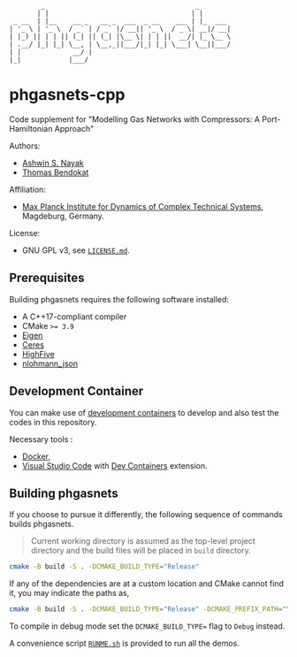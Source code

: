 
            _                                      _        
           | |                                    | |       
     _ __  | |__    __ _   __ _  ___  _ __    ___ | |_  ___ 
    | '_ \ | '_ \  / _` | / _` |/ __|| '_ \  / _ \| __|/ __|
    | |_) || | | || (_| || (_| |\__ \| | | ||  __/| |_ \__ \
    | .__/ |_| |_| \__, | \__,_||___/|_| |_| \___| \__||___/
    | |             __/ |                                   
    |_|            |___/                                    

phgasnets-cpp
=============

Code supplement for "Modelling Gas Networks with Compressors: A Port-Hamiltonian Approach"

Authors:
  - [Ashwin S. Nayak](https://orcid.org/0000-0002-9855-2377)
  - [Thomas Bendokat](https://orcid.org/0000-0002-0671-6291)

Affiliation:
  - [Max Planck Institute for Dynamics of Complex Technical Systems](https://www.mpi-magdeburg.mpg.de/), Magdeburg, Germany.

License:
  - GNU GPL v3, see [`LICENSE.md`](LICENSE.md).

## Prerequisites

Building phgasnets requires the following software installed:

* A C++17-compliant compiler
* CMake `>= 3.9`
* [Eigen](https://gitlab.com/libeigen/eigen)
* [Ceres](http://ceres-solver.org/)
* [HighFive](https://bluebrain.github.io/HighFive/)
* [nlohmann_json](https://github.com/nlohmann/json)


## Development Container

You can make use of [development containers](https://containers.dev/) to develop and also test the codes in this repository.

Necessary tools :

- [Docker](https://docs.docker.com/engine/install/),
- [Visual Studio Code](https://code.visualstudio.com/) with [Dev Containers](https://marketplace.visualstudio.com/items?itemName=ms-vscode-remote.remote-containers) extension.


## Building phgasnets

If you choose to pursue it differently, the following sequence of commands builds phgasnets.

> Current working directory is assumed as the top-level project directory and the build files will be placed in `build` directory.

```bash
cmake -B build -S . -DCMAKE_BUILD_TYPE="Release"
```

If any of the dependencies are at a custom location and CMake cannot find it, you may indicate the paths as,

```bash
cmake -B build -S . -DCMAKE_BUILD_TYPE="Release" -DCMAKE_PREFIX_PATH="\path\to\custom\library\location"
```

To compile in debug mode set the `DCMAKE_BUILD_TYPE=` flag to `Debug` instead.

A convenience script [`RUNME.sh`](RUNME.sh) is provided to run all the demos.
